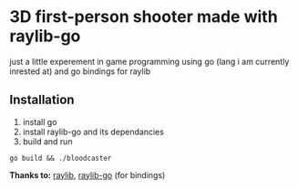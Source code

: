 # 3D first-person shooter made with raylib-go

just a little experement in game programming using go (lang i am currently inrested at)
and go bindings for raylib

## Installation

1. install go
2. install raylib-go and its dependancies
3. build and run

```
go build && ./bloodcaster

```

**Thanks to:**
[raylib](https://github.com/raysan5/raylib),
[raylib-go](https://github.com/gen2brain/raylib-go) (for bindings)
